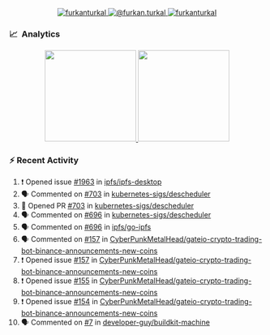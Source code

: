 <p align="center">
  <a href="https://linkedin.com/in/furkanturkal" target="blank">
    <img src="https://img.shields.io/badge/linkedin-%230077B5.svg?&style=for-the-badge&logo=linkedin&logoColor=white" alt="furkanturkal" />
  </a>
  <a href="https://medium.com/@furkan.turkal" target="blank">
    <img src="https://img.shields.io/badge/medium-%2312100E.svg?&style=for-the-badge&logo=medium&logoColor=white" alt="@furkan.turkal" />
  </a>
  <a href="https://twitter.com/furkanturkaI" target="blank">
    <img src="https://img.shields.io/badge/Twitter-1DA1F2?style=for-the-badge&logo=twitter&logoColor=white" alt="furkanturkaI" />
  </a>
</p>

### 📈 &nbsp;Analytics

<p align="center">
  <a href="https://coderstats.net/github/#Dentrax">
    <img height="180em" src="https://github-readme-stats-eight-theta.vercel.app/api?username=Dentrax&show_icons=true&theme=algolia&include_all_commits=true&count_private=true&line_height=26"/>
    <img height="180em" src="https://github-readme-stats-eight-theta.vercel.app/api/top-langs/?username=Dentrax&layout=compact&langs_count=8&theme=algolia&line_height=26"/>
  </a>
</p>

### :zap: Recent Activity

<!--START_SECTION:activity-->
1. ❗️ Opened issue [#1963](https://github.com/ipfs/ipfs-desktop/issues/1963) in [ipfs/ipfs-desktop](https://github.com/ipfs/ipfs-desktop)
2. 🗣 Commented on [#703](https://github.com/kubernetes-sigs/descheduler/issues/703) in [kubernetes-sigs/descheduler](https://github.com/kubernetes-sigs/descheduler)
3. 💪 Opened PR [#703](https://github.com/kubernetes-sigs/descheduler/pull/703) in [kubernetes-sigs/descheduler](https://github.com/kubernetes-sigs/descheduler)
4. 🗣 Commented on [#696](https://github.com/kubernetes-sigs/descheduler/issues/696) in [kubernetes-sigs/descheduler](https://github.com/kubernetes-sigs/descheduler)
5. 🗣 Commented on [#696](https://github.com/ipfs/go-ipfs/issues/696) in [ipfs/go-ipfs](https://github.com/ipfs/go-ipfs)
6. 🗣 Commented on [#157](https://github.com/CyberPunkMetalHead/gateio-crypto-trading-bot-binance-announcements-new-coins/issues/157) in [CyberPunkMetalHead/gateio-crypto-trading-bot-binance-announcements-new-coins](https://github.com/CyberPunkMetalHead/gateio-crypto-trading-bot-binance-announcements-new-coins)
7. ❗️ Opened issue [#157](https://github.com/CyberPunkMetalHead/gateio-crypto-trading-bot-binance-announcements-new-coins/issues/157) in [CyberPunkMetalHead/gateio-crypto-trading-bot-binance-announcements-new-coins](https://github.com/CyberPunkMetalHead/gateio-crypto-trading-bot-binance-announcements-new-coins)
8. ❗️ Opened issue [#155](https://github.com/CyberPunkMetalHead/gateio-crypto-trading-bot-binance-announcements-new-coins/issues/155) in [CyberPunkMetalHead/gateio-crypto-trading-bot-binance-announcements-new-coins](https://github.com/CyberPunkMetalHead/gateio-crypto-trading-bot-binance-announcements-new-coins)
9. ❗️ Opened issue [#154](https://github.com/CyberPunkMetalHead/gateio-crypto-trading-bot-binance-announcements-new-coins/issues/154) in [CyberPunkMetalHead/gateio-crypto-trading-bot-binance-announcements-new-coins](https://github.com/CyberPunkMetalHead/gateio-crypto-trading-bot-binance-announcements-new-coins)
10. 🗣 Commented on [#7](https://github.com/developer-guy/buildkit-machine/issues/7) in [developer-guy/buildkit-machine](https://github.com/developer-guy/buildkit-machine)
<!--END_SECTION:activity-->
